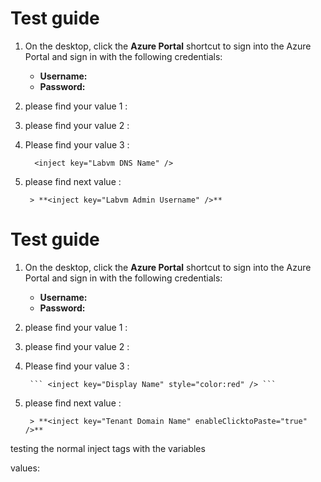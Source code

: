 # Test guide

1. On the desktop, click the **Azure Portal** shortcut to sign into the Azure Portal and sign in with the following credentials:

	* **Username:** <inject key="AzureAdUserEmail" enableClicktoPaste="true"/>
	* **Password:** <inject key="AzureAdUserPassword" />

1. please find your value 1 : **<inject key="Cosmos DB Account URI" />**

1. please find your value 2 : **<inject key="Cosmos DB Primary Key" />**

1. Please find your value 3 : 

     ```
       <inject key="Labvm DNS Name" />
     ```

1. please find next value :

        > **<inject key="Labvm Admin Username" />**


# Test guide

1. On the desktop, click the **Azure Portal** shortcut to sign into the Azure Portal and sign in with the following credentials:

	* **Username:** <inject key="AzureAdUserEmail" />
	* **Password:** <inject key="AzureAdUserPassword" />

1. please find your value 1 : **<inject key="LabVMDNSName" style="color:#00ff00;font-weight:bold" enableCopy="true" />**

1. please find your value 2 : **<inject key="Cosmos DB Primary Key" />**

1. Please find your value 3 : 

        ``` <inject key="Display Name" style="color:red" /> ```

1. please find next value :

        > **<inject key="Tenant Domain Name" enableClicktoPaste="true" />**


testing the normal inject tags <inject key="LabVMDNSName"> with the variables <inject key="AzureAdUserEmail" />
	
values: 
<inject key="AzureAdUserEmail" enableCopy="false" />

<inject key="Tenant Domain Name" enableCopy="true" />
